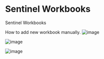 # Sentinel Workbooks
Sentinel Workbooks

How to add new workbook manually.
![image](https://github.com/Jaekk0/Sentinel/assets/81473026/9e11100f-83bd-4d7d-9ef2-e3a1c8b8bfca)

![image](https://github.com/Jaekk0/Sentinel/assets/81473026/90790a60-0bfc-4a85-a963-1277daf76c7b)

![image](https://github.com/Jaekk0/Sentinel/assets/81473026/3a4005fe-31b0-40b6-99a9-bc3f4fed518d)


